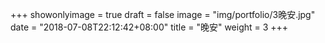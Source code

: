 +++
showonlyimage = true
draft = false
image = "img/portfolio/3晚安.jpg"
date = "2018-07-08T22:12:42+08:00"
title = "晚安"
weight = 3
+++

